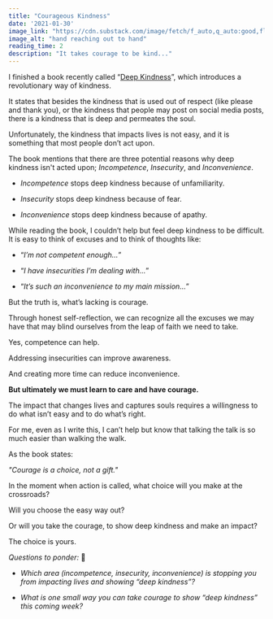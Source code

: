 ```yaml
---
title: "Courageous Kindness"
date: '2021-01-30'
image_link: "https://cdn.substack.com/image/fetch/f_auto,q_auto:good,fl_progressive:steep/https%3A%2F%2Fbucketeer-e05bbc84-baa3-437e-9518-adb32be77984.s3.amazonaws.com%2Fpublic%2Fimages%2Fb554d708-1aba-40ba-9ffd-b127f06b291b_2448x3264.jpeg"
image_alt: "hand reaching out to hand"
reading_time: 2
description: "It takes courage to be kind..."
---
```

I finished a book recently called “[Deep Kindness](https://www.amazon.com/Deep-Kindness-Revolutionary-Guide-Think/dp/1982163100)”, which introduces a revolutionary way of kindness.

It states that besides the kindness that is used out of respect (like please and thank you), or the kindness that people may post on social media posts, there is a kindness that is deep and permeates the soul.

Unfortunately, the kindness that impacts lives is not easy, and it is something that most people don’t act upon.

The book mentions that there are three potential reasons why deep kindness isn't acted upon; _Incompetence_, _Insecurity_, and _Inconvenience_.

- _Incompetence_ stops deep kindness because of unfamiliarity.

- _Insecurity_ stops deep kindness because of fear.

- _Inconvenience_ stops deep kindness because of apathy.

While reading the book, I couldn’t help but feel deep kindness to be difficult. It is easy to think of excuses and to think of thoughts like:

- “_I’m not competent enough…_”

- “_I have insecurities I’m dealing with…_”

- “_It’s such an inconvenience to my main mission…_” 

But the truth is, what’s lacking is courage.

Through honest self-reflection, we can recognize all the excuses we may have that may blind ourselves from the leap of faith we need to take.

Yes, competence can help.

Addressing insecurities can improve awareness.

And creating more time can reduce inconvenience.

**But ultimately we must learn to care and have courage.**

The impact that changes lives and captures souls requires a willingness to do what isn’t easy and to do what’s right.

For me, even as I write this, I can’t help but know that talking the talk is so much easier than walking the walk.

As the book states:

_"Courage is a choice, not a gift."_

In the moment when action is called, what choice will you make at the crossroads?

Will you choose the easy way out?

Or will you take the courage, to show deep kindness and make an impact?

The choice is yours.

_Questions to ponder:_ 🤔

- _Which area (incompetence, insecurity, inconvenience) is stopping you from impacting lives and showing “deep kindness”?_

- _What is one small way you can take courage to show “deep kindness” this coming week?_
